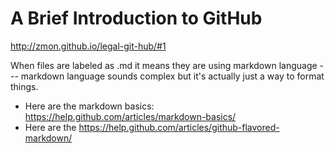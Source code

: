# A Brief Introduction to GitHub
http://zmon.github.io/legal-git-hub/#1

When files are labeled as .md it means they are using markdown language --- markdown language sounds complex but it's actually just a way to format things. 
- Here are the markdown basics: https://help.github.com/articles/markdown-basics/
- Here are the https://help.github.com/articles/github-flavored-markdown/
